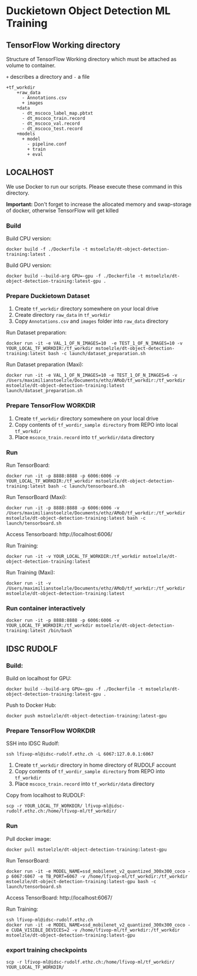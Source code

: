 # Duckietown Object Detection ML Training
## TensorFlow Working directory
Structure of TensorFlow Working directory which must be attached as volume to container.

`+` describes a directory and `-` a file
```
+tf_workdir
    +raw_data
      - Annotations.csv
      + images
    +data
      - dt_mscoco_label_map.pbtxt
      - dt_mscoco_train.record
      - dt_mscoco_val.record
      - dt_mscoco_test.record
    +models
      + model
        - pipeline.conf
        + train
        + eval
```
## LOCALHOST
We use Docker to run our scripts. Please execute these command in this directory.

**Important:** Don't forget to increase the allocated memory and swap-storage of docker, otherwise TensorFlow will get killed
### Build
Build CPU version:
```
docker build -f ./Dockerfile -t mstoelzle/dt-object-detection-training:latest .
```
Build GPU version:
```
docker build --build-arg GPU=-gpu -f ./Dockerfile -t mstoelzle/dt-object-detection-training:latest-gpu .
```

### Prepare Duckietown Dataset
1. Create `tf_workdir` directory somewhere on your local drive
2. Create directory `raw_data` in `tf_workdir`
3. Copy `Annotations.csv` and `images` folder into `raw_data` directory

Run Dataset preparation:
```
docker run -it -e VAL_1_OF_N_IMAGES=10  -e TEST_1_OF_N_IMAGES=10 -v YOUR_LOCAL_TF_WORKDIR:/tf_workdir mstoelzle/dt-object-detection-training:latest bash -c launch/dataset_preparation.sh
```

Run Dataset preparation (Maxi):
```
docker run -it -e VAL_1_OF_N_IMAGES=10 -e TEST_1_OF_N_IMAGES=6 -v /Users/maximilianstoelzle/Documents/ethz/AMoD/tf_workdir:/tf_workdir mstoelzle/dt-object-detection-training:latest launch/dataset_preparation.sh
```

### Prepare TensorFlow WORKDIR
1. Create `tf_workdir` directory somewhere on your local drive
2. Copy contents of `tf_wordir_sample directory` from REPO into local `tf_workdir`
3. Place `mscoco_train.record` into `tf_workdir/data` directory

### Run
Run TensorBoard:
```
docker run -it -p 8888:8888 -p 6006:6006 -v YOUR_LOCAL_TF_WORKDIR:/tf_workdir mstoelzle/dt-object-detection-training:latest bash -c launch/tensorboard.sh
```

Run TensorBoard (Maxi):
```
docker run -it -p 8888:8888 -p 6006:6006 -v /Users/maximilianstoelzle/Documents/ethz/AMoD/tf_workdir:/tf_workdir mstoelzle/dt-object-detection-training:latest bash -c launch/tensorboard.sh
```

Access Tensorboard: http://localhost:6006/

Run Training:
```
docker run -it -v YOUR_LOCAL_TF_WORKDIR:/tf_workdir mstoelzle/dt-object-detection-training:latest
```

Run Training (Maxi):
```
docker run -it -v /Users/maximilianstoelzle/Documents/ethz/AMoD/tf_workdir:/tf_workdir mstoelzle/dt-object-detection-training:latest
```

### Run container interactively
```
docker run -it -p 8888:8888 -p 6006:6006 -v YOUR_LOCAL_TF_WORKDIR:/tf_workdir mstoelzle/dt-object-detection-training:latest /bin/bash
```

## IDSC RUDOLF
### Build:
Build on localhost for GPU:
```
docker build --build-arg GPU=-gpu -f ./Dockerfile -t mstoelzle/dt-object-detection-training:latest-gpu .
```

Push to Docker Hub:
```
docker push mstoelzle/dt-object-detection-training:latest-gpu
```

### Prepare TensorFlow WORKDIR

SSH into IDSC Rudolf:
```
ssh lfivop-ml@idsc-rudolf.ethz.ch -L 6067:127.0.0.1:6067
```

1. Create `tf_workdir` directory in home directory of RUDOLF account
2. Copy contents of `tf_wordir_sample directory` from REPO into  `tf_workdir`
3. Place `mscoco_train.record` into `tf_workdir/data` directory

Copy from localhost to RUDOLF:

```
scp -r YOUR_LOCAL_TF_WORKDIR/ lfivop-ml@idsc-rudolf.ethz.ch:/home/lfivop-ml/tf_workdir/
```

### Run

Pull docker image:
```
docker pull mstoelzle/dt-object-detection-training:latest-gpu
```

Run TensorBoard:
```
docker run -it -e MODEL_NAME=ssd_mobilenet_v2_quantized_300x300_coco -p 6067:6067 -e TB_PORT=6067 -v /home/lfivop-ml/tf_workdir:/tf_workdir mstoelzle/dt-object-detection-training:latest-gpu bash -c launch/tensorboard.sh
```

Access TensorBoard: http://localhost:6067/

Run Training:

```
ssh lfivop-ml@idsc-rudolf.ethz.ch
docker run -it -e MODEL_NAME=ssd_mobilenet_v2_quantized_300x300_coco -e CUDA_VISIBLE_DEVICES=2 -v /home/lfivop-ml/tf_workdir:/tf_workdir mstoelzle/dt-object-detection-training:latest-gpu
```

### export training checkpoints
```
scp -r lfivop-ml@idsc-rudolf.ethz.ch:/home/lfivop-ml/tf_workdir/ YOUR_LOCAL_TF_WORKDIR/
```